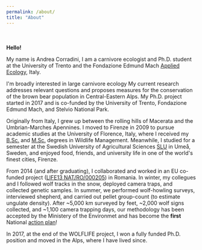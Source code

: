 ```yaml
---
permalink: /about/
title: "About"
---
```

<br></br>
**Hello!**

My name is Andrea Corradini, I am a carnivore ecologist and Ph.D. student at the University of Trento and the Fondazione Edmund Mach [Applied Ecology](https://www.fmach.it/CRI/info-generali/organizzazione/Direzione-Centro-Ricerca-e-Innovazione/Biodiversita-ed-ecologia-molecolare/Ecologia-applicata/FRANCESCA-CAGNACCI), Italy.

I'm broadly interested in large carnivore ecology
My current research addresses relevant questions and proposes measures for the conservation of the brown bear population in Central-Eastern Alps. My Ph.D. project started in 2017 and is co-funded by the University of Trento, Fondazione Edmund Mach, and Stelvio National Park.

Originally from Italy, I grew up between the rolling hills of Macerata and the Umbrian-Marches Apennines. I moved to Firenze in 2009 to pursue academic studies at the University of Florence, Italy, where I received my [B.Sc.](https://www.lfau.unifi.it/changelang-eng.html) and [M.Sc.](https://www.magistralefaunistica.unifi.it/changelang-eng.html) degrees in Wildlife Management. Meanwhile, I studied for a semester at the Swedish University of Agricultural Sciences [SLU](https://www.slu.se/en/departments/wildlife-fish-environmental-studies/) in Umeå, Sweden, and enjoyed food, friends, and university life in one of the world's finest cities, Firenze. 

From 2014 (and after graduating), I collaborated and worked in an EU co-funded project ([LIFE13 NAT/RO/000205](https://ec.europa.eu/environment/life/project/Projects/index.cfm?fuseaction=search.dspPage&n_proj_id=4970)) in Romania. In winter, my collegues and I followed wolf tracks in the snow, deployed camera traps, and collected genetic samples. In summer, we performed wolf-howling surveys, interviewed shepherd, and carried out pellet group-count (to estimate ungulate density). After ~5,000 km surveyed by feet, ~2,000 wolf signs collected, and ~1,100 camera trapping days, our methodology has been accepted by the Ministery of the Environmet and has become the **first** National [action plan](https://www.wolflife.eu/wp-content/uploads/2016/01/Plan-de-Actiune-National-Specia-Lup-LIFE13NAT000205-WOLFLIFE.pdf)! 

In 2017, at the end of the WOLFLIFE project, I won a fully funded Ph.D. position and moved in the Alps, where I have lived since.
